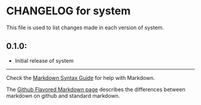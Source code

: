# CHANGELOG for system

This file is used to list changes made in each version of system.

## 0.1.0:

* Initial release of system

- - - 
Check the [Markdown Syntax Guide](http://daringfireball.net/projects/markdown/syntax) for help with Markdown.

The [Github Flavored Markdown page](http://github.github.com/github-flavored-markdown/) describes the differences between markdown on github and standard markdown.
